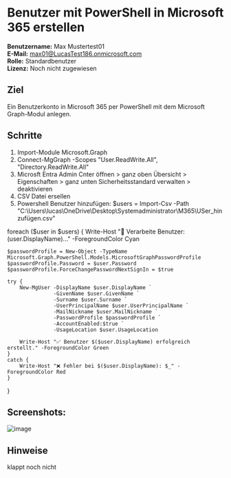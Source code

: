 # Benutzer mit PowerShell in Microsoft 365 erstellen

**Benutzername:** Max Mustertest01  
**E-Mail:** max01@LucasTest186.onmicrosoft.com  
**Rolle:** Standardbenutzer  
**Lizenz:** Noch nicht zugewiesen  

## Ziel

Ein Benutzerkonto in Microsoft 365 per PowerShell mit dem Microsoft Graph-Modul anlegen.

## Schritte

1. Import-Module Microsoft.Graph
2. Connect-MgGraph -Scopes "User.ReadWrite.All", "Directory.ReadWrite.All"
3. Microsft Entra Admin Cnter öffnen > ganz oben Übersicht > Eigenschaften > ganz unten Sicherheitsstandard verwalten > deaktivieren
5. CSV Datei ersellen
6. Powershell Benutzer hinzufügen:
$users = Import-Csv -Path "C:\Users\lucas\OneDrive\Desktop\Systemadministrator\M365\USer_hinzufügen.csv"

foreach ($user in $users) {
    Write-Host "🔄 Verarbeite Benutzer: $($user.DisplayName)..." -ForegroundColor Cyan

    $passwordProfile = New-Object -TypeName Microsoft.Graph.PowerShell.Models.MicrosoftGraphPasswordProfile
    $passwordProfile.Password = $user.Password
    $passwordProfile.ForceChangePasswordNextSignIn = $true

    try {
        New-MgUser -DisplayName $user.DisplayName `
                   -GivenName $user.GivenName `
                   -Surname $user.Surname `
                   -UserPrincipalName $user.UserPrincipalName `
                   -MailNickname $user.MailNickname `
                   -PasswordProfile $passwordProfile `
                   -AccountEnabled:$true `
                   -UsageLocation $user.UsageLocation

        Write-Host "✅ Benutzer $($user.DisplayName) erfolgreich erstellt." -ForegroundColor Green
    }
    catch {
        Write-Host "❌ Fehler bei $($user.DisplayName): $_" -ForegroundColor Red
    }
}

##  Screenshots:
![image](https://github.com/user-attachments/assets/9c55bc7e-5094-461a-9add-8849d18709da)

## Hinweise 
klappt noch nicht


